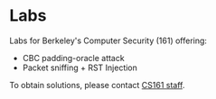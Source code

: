 # Labs

Labs for Berkeley's Computer Security (161) offering:
* CBC padding-oracle attack
* Packet sniffing + RST Injection 

To obtain solutions, please contact [CS161 staff](https://cs161.org/staff.html).
